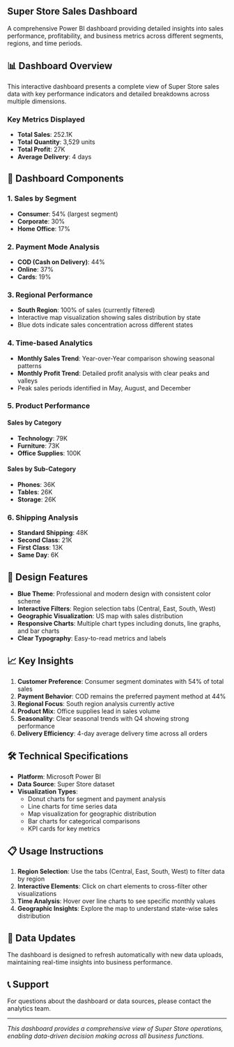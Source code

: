 ## Super Store Sales Dashboard

A comprehensive Power BI dashboard providing detailed insights into sales performance, profitability, and business metrics across different segments, regions, and time periods.

## 📊 Dashboard Overview

This interactive dashboard presents a complete view of Super Store sales data with key performance indicators and detailed breakdowns across multiple dimensions.

### Key Metrics Displayed
- **Total Sales**: 252.1K
- **Total Quantity**: 3,529 units
- **Total Profit**: 27K
- **Average Delivery**: 4 days

## 🎯 Dashboard Components

### 1. Sales by Segment
- **Consumer**: 54% (largest segment)
- **Corporate**: 30%
- **Home Office**: 17%

### 2. Payment Mode Analysis
- **COD (Cash on Delivery)**: 44%
- **Online**: 37%
- **Cards**: 19%

### 3. Regional Performance
- **South Region**: 100% of sales (currently filtered)
- Interactive map visualization showing sales distribution by state
- Blue dots indicate sales concentration across different states

### 4. Time-based Analytics
- **Monthly Sales Trend**: Year-over-Year comparison showing seasonal patterns
- **Monthly Profit Trend**: Detailed profit analysis with clear peaks and valleys
- Peak sales periods identified in May, August, and December

### 5. Product Performance
#### Sales by Category
- **Technology**: 79K
- **Furniture**: 73K
- **Office Supplies**: 100K

#### Sales by Sub-Category
- **Phones**: 36K
- **Tables**: 26K
- **Storage**: 26K

### 6. Shipping Analysis
- **Standard Shipping**: 48K
- **Second Class**: 21K
- **First Class**: 13K
- **Same Day**: 6K

## 🎨 Design Features

- **Blue Theme**: Professional and modern design with consistent color scheme
- **Interactive Filters**: Region selection tabs (Central, East, South, West)
- **Geographic Visualization**: US map with sales distribution
- **Responsive Charts**: Multiple chart types including donuts, line graphs, and bar charts
- **Clear Typography**: Easy-to-read metrics and labels

## 📈 Key Insights

1. **Customer Preference**: Consumer segment dominates with 54% of total sales
2. **Payment Behavior**: COD remains the preferred payment method at 44%
3. **Regional Focus**: South region analysis currently active
4. **Product Mix**: Office supplies lead in sales volume
5. **Seasonality**: Clear seasonal trends with Q4 showing strong performance
6. **Delivery Efficiency**: 4-day average delivery time across all orders

## 🛠 Technical Specifications

- **Platform**: Microsoft Power BI
- **Data Source**: Super Store dataset
- **Visualization Types**: 
  - Donut charts for segment and payment analysis
  - Line charts for time series data
  - Map visualization for geographic distribution
  - Bar charts for categorical comparisons
  - KPI cards for key metrics

## 📋 Usage Instructions

1. **Region Selection**: Use the tabs (Central, East, South, West) to filter data by region
2. **Interactive Elements**: Click on chart elements to cross-filter other visualizations
3. **Time Analysis**: Hover over line charts to see specific monthly values
4. **Geographic Insights**: Explore the map to understand state-wise sales distribution

## 🔄 Data Updates

The dashboard is designed to refresh automatically with new data uploads, maintaining real-time insights into business performance.

## 📞 Support

For questions about the dashboard or data sources, please contact the analytics team.

---

*This dashboard provides a comprehensive view of Super Store operations, enabling data-driven decision making across all business functions.*
